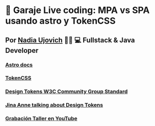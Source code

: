 # 🚀 Garaje Live coding: MPA vs SPA usando astro y TokenCSS

## Por [Nadia Ujovich](https://www.linkedin.com/in/nadiaujovich/) 👩🏻 💻 Fullstack & Java Developer

### [Astro docs](https://docs.astro.build/es/getting-started/)

### [TokenCSS](https://tokencss.com/)

### [Design Tokens W3C Community Group Standard](https://design-tokens.github.io/community-group)

### [Jina Anne talking about Design Tokens](https://www.smashingmagazine.com/2019/11/smashing-podcast-episode-3/)

### [Grabación Taller en YouTube](https://www.youtube.com/watch?v=8BnGIK7dcGU)
